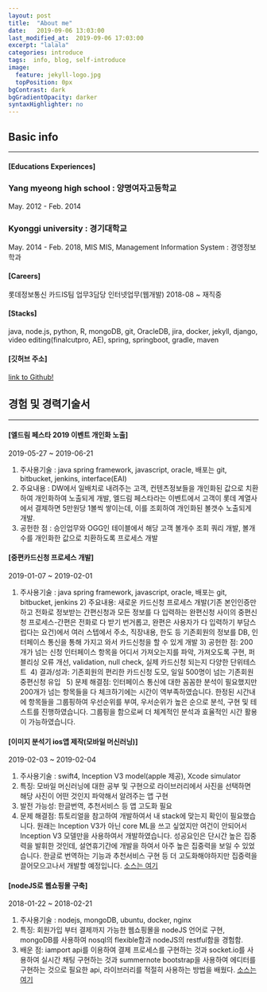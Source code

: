 ```yaml
---
layout: post
title:  "About me"
date:   2019-09-06 13:03:00
last_modified_at:  2019-09-06 17:03:00
excerpt: "lalala"
categories: introduce
tags:  info, blog, self-introduce
image:
  feature: jekyll-logo.jpg
  topPosition: 0px
bgContrast: dark
bgGradientOpacity: darker
syntaxHighlighter: no
---
```


## Basic info
---
#### [Educations Experiences]
### Yang myeong high school : 양명여자고등학교
May. 2012 - Feb. 2014

### Kyonggi university : 경기대학교
May. 2014 - Feb. 2018, MIS
MIS, Management Information System : 경영정보학과

#### [Careers]
롯데정보통신 카드IS팀 업무3담당 인터넷업무(웹개발)
2018-08 ~ 재직중

#### [Stacks]
java, node.js, python, R, mongoDB, git, OracleDB, jira, docker, jekyll, django, video editing(finalcutpro, AE), spring, springboot, gradle, maven 

#### [깃허브 주소]
[link to Github!](https://github.com/devwon)

## 경험 및 경력기술서
---
#### [엘드림 페스타 2019 이벤트 개인화 노출] 

2019-05-27 ~ 2019-06-21 

1) 주사용기술 : java spring framework, javascript, oracle, 배포는 git, bitbucket, jenkins, interface(EAI) 
2) 주요내용 : DW에서 일배치로 내려주는 고객, 컨텐츠정보들을 개인화된 값으로 치환하여 개인화하여 노출되게 개발, 엘드림 페스타라는 이벤트에서 고객이 롯데 계열사에서 결제하면 5만원당 1볼씩 쌓이는데, 이를 조회하여 개인화된 볼갯수 노출되게 개발. 
3) 공헌한 점 : 승인업무와 OGG인 테이블에서 해당 고객 볼개수 조회 쿼리 개발, 볼개수를 개인화한 값으로 치환하도록 프로세스 개발 

#### [중편카드신청 프로세스 개발] 

2019-01-07 ~ 2019-02-01 

1) 주사용기술 : java spring framework, javascript, oracle, 배포는 git, bitbucket, jenkins 2) 주요내용: 새로운 카드신청 프로세스 개발(기존 본인인증만 하고 전화로 정보받는 간편신청과 모든 정보를 다 입력하는 완편신청 사이의 중편신청 프로세스-간편은 전화로 다 받기 번거롭고, 완편은 사용자가 다 입력하기 부담스럽다는 요건)에서 여러 스텝에서 주소, 직장내용, 한도 등 기존회원의 정보를 DB, 인터페이스 통신을 통해 가지고 와서 카드신청을 할 수 있게 개발 3) 공헌한 점: 200개가 넘는 신청 인터페이스 항목을 어디서 가져오는지를 파악, 가져오도록 구현, 퍼블리싱 오류 개선, validation, null check, 실제 카드신청 되는지 다양한 단위테스트  4) 결과/성과: 기존회원의 편리한 카드신청 도모, 일일 500명이 넘는 기존회원 중편신청 유입   5) 문제 해결점: 인터페이스 통신에 대한 꼼꼼한 분석이 필요했지만 200개가 넘는 항목들을 다 체크하기에는 시간이 역부족하였습니다. 한정된 시간내에 항목들을 그룹핑하여 우선순위를 부여, 우서순위가 높은 순으로 분석, 구현 및 테스트를 진행하였습니다. 그룹핑을 함으로써 더 체계적인 분석과 효율적인 시간 활용이 가능하였습니다.

#### [이미지 분석기 ios앱 제작(모바일 머신러닝)] 

2019-02-03 ~ 2019-02-04 

1) 주사용기술 : swift4, Inception V3 model(apple 제공), Xcode simulator 
2) 특징: 모바일 머신러닝에 대한 공부 및 구현으로 라이브러리에서 사진을 선택하면 해당 사진이 어떤 것인지 파악해서 알려주는 앱 구현  
3) 발전 가능성: 한글번역, 추천서비스 등 앱 고도화 필요 
4) 문제 해결점: 튜토리얼을 참고하여 개발하여서 내 stack에 맞는지 확인이 필요했습니다. 원래는 Inception V3가 아닌 core ML을 쓰고 싶었지만 여건이 안되어서 Inception V3 모델만을 사용하여서 개발하였습니다. 성공요인은 단시간 높은 집중력을 발휘한 것인데, 설연휴기간에 개발을 하여서 아주 높은 집중력을 보일 수 있었습니다. 한글로 번역하는 기능과 추천서비스 구현 등 더 고도화해야하지만 집중력을 끌어모으고나서 개발할 예정입니다. 
[소스는 여기](https://github.com/devwon/ML-test)

#### [nodeJS로 웹쇼핑몰 구축]

2018-01-22 ~ 2018-02-21 

1) 주사용기술 : nodejs, mongoDB, ubuntu, docker, nginx 
2) 특징: 회원가입 부터 결제까지 가능한 웹쇼핑몰을 nodeJS 언어로 구현, mongoDB를 사용하여 nosql의 flexible함과 nodeJS의 restful함을 경험함.
3) 배운 점: iamport api를 이용하여 결제 프로세스를 구현하는 것과 socket.io를 사용하여 실시간 채팅 구현하는 것과 summernote bootstrap을 사용하여 에디터를 구현하는 것으로 필요한 api, 라이브러리를 적절히 사용하는 방법을 배웠다. 
[소스는 여기](https://github.com/devwon/nodeShop)

